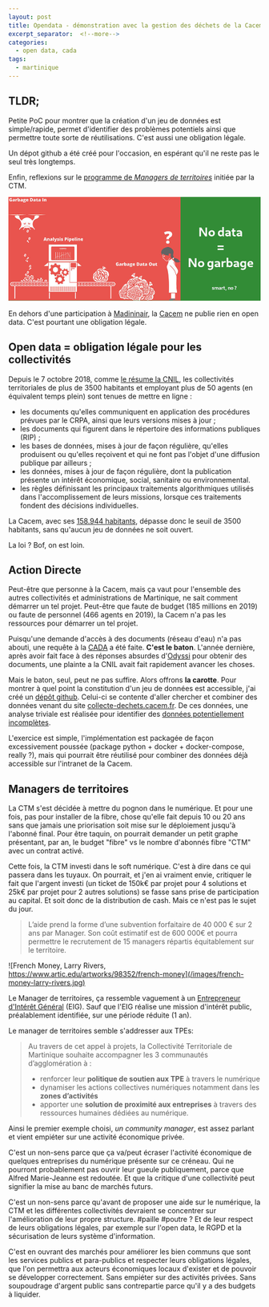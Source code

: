 ```yaml
---
layout: post
title: Opendata - démonstration avec la gestion des déchets de la Cacem
excerpt_separator:  <!--more-->
categories:
  - open data, cada 
tags:
  - martinique
---
```

## TLDR;

Petite PoC pour montrer que la création d'un jeu de données est simple/rapide, permet d'identifier des problèmes potentiels ainsi que permettre toute sorte de réutilisations.
C'est aussi une obligation légale.

Un dépot github a été créé pour l'occasion, en espérant qu'il ne reste pas le seul très longtemps.

Enfin, reflexions sur le [programme de _Managers de territoires_](https://www.collectivitedemartinique.mq/wp-content/uploads/2021/04/AAP-MOFWAZAJ-MANAGERS-DE-TERRITOIRES.pdf) initiée par la CTM.

![Shit data in, shit data out. So FU data.](/images/shit-in-shit-out-no-data-solution.png)

<!--more-->

En dehors d'une participation à [Madininair](https://www.madininair.fr/), la [Cacem](http://www.cacem.fr/) ne publie rien en open data.
C'est pourtant une obligation légale.

## Open data = obligation légale pour les collectivités
Depuis le 7 octobre 2018, comme [le résume la CNIL](https://www.cnil.fr/en/node/114283), les collectivités territoriales de plus de 3500 habitants et employant plus de 50 agents (en équivalent temps plein) sont tenues de mettre en ligne :
- les documents qu'elles communiquent en application des procédures prévues par le CRPA, ainsi que leurs versions mises à jour ;
- les documents qui figurent dans le répertoire des informations publiques (RIP) ;
- les bases de données, mises à jour de façon régulière, qu'elles produisent ou qu'elles reçoivent et qui ne font pas l'objet d'une diffusion publique par ailleurs ;
- les données, mises à jour de façon régulière, dont la publication présente un intérêt économique, social, sanitaire ou environnemental.
- les règles définissant les principaux traitements algorithmiques utilisés dans l'accomplissement de leurs missions, lorsque ces traitements fondent des décisions individuelles.

La Cacem, avec ses [158.944 habitants](http://www.cacem.fr/lagglo/histoire-competences.html), dépasse donc le seuil de 3500 habitants, sans qu'aucun jeu de données ne soit ouvert.

La loi ? Bof, on est loin.

## Action Directe

Peut-être que personne à la Cacem, mais ça vaut pour l'ensemble des autres collectivités et administrations de Martinique, ne sait comment démarrer un tel projet.
Peut-être que faute de budget (185 millions en 2019) ou faute de personnel (466 agents en 2019), la Cacem n'a pas les ressources pour démarrer un tel projet.

Puisqu'une demande d'accès à des documents (réseau d'eau) n'a pas abouti, une requête à la [CADA](https://www.cada.fr/) a été faite. __C'est le baton__.
L'année dernière, après avoir fait face à des réponses absurdes d'[Odyssi](https://www.odyssi.fr/) pour obtenir des documents, une plainte a la CNIL avait fait rapidement avancer les choses.

Mais le baton, seul, peut ne pas suffire. Alors offrons __la carotte__.
Pour montrer à quel point la constitution d'un jeu de données est accessible, j'ai créé un [dépôt github](https://github.com/glefait/opendata-cacem-dechets).
Celui-ci se contente d'aller chercher et combiner des données venant du site [collecte-dechets.cacem.fr](https://collecte-dechets.cacem.fr).
De ces données, une analyse triviale est réalisée pour identifier des [données potentiellement incomplètes](https://github.com/glefait/opendata-cacem-dechets/blob/main/data/analyse/collectes-manquantes.csv).

L'exercice est simple, l'implémentation est packagée de façon excessivement poussée (package python + docker + docker-compose, really ?), mais qui pourrait être réutilisé pour combiner des données déjà accessible sur l'intranet de la Cacem.

## Managers de territoires
La CTM s'est décidée à mettre du pognon dans le numérique.
Et pour une fois, pas pour installer de la fibre, chose qu'elle fait depuis 10 ou 20 ans sans que jamais une priorisation soit mise sur le déploiement jusqu'à l'abonné final.
Pour être taquin, on pourrait demander un petit graphe présentant, par an, le budget "fibre" vs le nombre d'abonnés fibre "CTM" avec un contrat activé.

Cette fois, la CTM investi dans le soft numérique.
C'est à dire dans ce qui passera dans les tuyaux.
On pourrait, et j'en ai vraiment envie, critiquer le fait que l'argent investi (un ticket de 150k€ par projet pour 4 solutions et 25k€ par projet pour 2 autres solutions) se fasse sans prise de participation au capital.
Et soit donc de la distribution de cash. Mais ce n'est pas le sujet du jour.

> L’aide prend la forme d’une subvention forfaitaire de 40 000 € sur 2 ans par Manager. 
> Son coût estimatif est de 600 000€ et pourra permettre le recrutement de 15 managers répartis équitablement sur le territoire.

![French Money, Larry Rivers, https://www.artic.edu/artworks/98352/french-money](/images/french-money-larry-rivers.jpg)

Le Manager de territoires, ça ressemble vaguement à un [Entrepreneur d'Intérêt Général](https://entrepreneur-interet-general.etalab.gouv.fr) (EIG).
Sauf que l'EIG réalise une mission d'intérêt public, préalablement identifiée, sur une période réduite (1 an).

Le manager de territoires semble s'addresser aux TPEs:
> Au travers de cet appel à projets, la Collectivité Territoriale de Martinique souhaite accompagner les 3 communautés d’agglomération à :
> - renforcer leur __politique de soutien aux TPE__ à travers le numérique
> - dynamiser les actions collectives numériques notamment dans les __zones d’activités__
> - apporter une __solution de proximité aux entreprises__ à travers des ressources humaines dédiées au numérique.

Ainsi le premier exemple choisi, _un community manager_, est assez parlant et vient empiéter sur une activité économique privée.

C'est un non-sens parce que ça va/peut écraser l'activité économique de quelques entreprises du numérique présente sur ce créneau.
Qui ne pourront probablement pas ouvrir leur gueule publiquement, parce que Alfred Marie-Jeanne est redoutée.
Et que la critique d'une collectivité peut signifier la mise au banc de marchés futurs.

C'est un non-sens parce qu'avant de proposer une aide sur le numérique, la CTM et les différentes collectivités devraient se concentrer sur l'amélioration de leur propre structure. 
\#paille \#poutre ?
Et de leur respect de leurs obligations légales, par exemple sur l'open data, le RGPD et la sécurisation de leurs système d'information.

C'est en ouvrant des marchés pour améliorer les bien communs que sont les services publics et para-publics et respecter leurs obligations légales, que l'on permettra aux acteurs économiques locaux d'exister et de pouvoir se développer correctement.
Sans empiéter sur des activités privées.
Sans soupoudrage d'argent public sans contrepartie parce qu'il y a des budgets à liquider.
